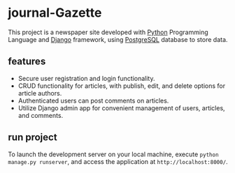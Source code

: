 # journal-Gazette

This project is a newspaper site developed with [Python](https://www.python.org/) Programming Language and
[Django](https://github.com/django/django) framework, using [PostgreSQL](https://www.postgresql.org/) 
database to store data.

## features

- Secure user registration and login functionality.
- CRUD functionality for articles, with publish, edit, and delete options for article authors.
- Authenticated users can post comments on articles.
- Utilize Django admin app for convenient management of users, articles, and comments.

## run project

To launch the development server on your local machine, execute `python manage.py runserver`, and access the application
at `http://localhost:8000/`.
